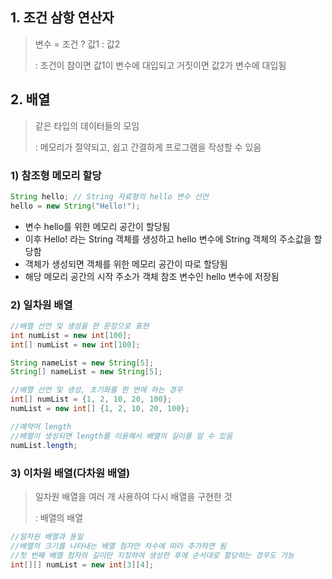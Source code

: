 ## 1. 조건 삼항 연산자

> 변수 = 조건 ? 값1 : 값2
>
> : 조건이 참이면 값1이 변수에 대입되고 거짓이면 값2가 변수에 대입됨



## 2. 배열

> 같은 타입의 데이터들의 모임
>
> : 메모리가 절약되고, 쉽고 간결하게 프로그램을 작성할 수 있음



### 1) 참조형 메모리 할당

```java
String hello; // String 자료형의 hello 변수 선언
hello = new String("Hello!");
```

- 변수 hello를 위한 메모리 공간이 할당됨
- 이후 Hello! 라는 String 객체를 생성하고 hello 변수에 String 객체의 주소값을 할당함
- 객체가 생성되면 객체를 위한 메모리 공간이 따로 할당됨
- 해당 메모리 공간의 시작 주소가 객체 참조 변수인 hello 변수에 저장됨



### 2) 일차원 배열

```java
//배열 선언 및 생성을 한 문장으로 표현
int numList = new int[100];
int[] numList = new int[100];

String nameList = new String[5];
String[] nameList = new String[5];

//배열 선언 및 생성, 초기화를 한 번에 하는 경우
int[] numList = {1, 2, 10, 20, 100};
numList = new int[] {1, 2, 10, 20, 100};

//예약어 length
//배열이 생성되면 length를 이용해서 배열의 길이를 알 수 있음
numList.length;

```



### 3) 이차원 배열(다차원 배열)

> 일차원 배열을 여러 개 사용하여 다시 배열을 구현한 것
>
> :  배열의 배열

```java
//일차원 배열과 동일
//배열의 크기를 나타내는 배열 첨자만 차수에 따라 추가하면 됨
//첫 번째 배열 첨자의 길이만 지정하여 생성한 후에 순서대로 할당하는 경우도 가능
int[][] numList = new int[3][4];

```





